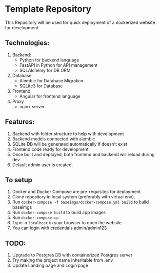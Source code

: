# Template Repository
This Repository will be used for quick deployment of a dockerized website for development.

## Technologies:
  1. Backend:
     - Python for backend language
     - FastAPI in Python for API management
     - SQLAlchemy for DB ORM
  2. Database
     - Alembic for Database Migration
     - SQLite3 for Database
  3. Frontend
     - Angular for frontend language
  4. Proxy
     - nginx server


## Features:
  1. Backend with folder structure to help with development
  2. Backend models connected with alembic
  3. SQLite DB will be generated automatically if doesn't exist
  4. Frontend code ready for development
  5. Once built and deployed, both frontend and backend will reload during dev
  6. Default admin user is created.

## To setup
  1. Docker and Docker Compose are pre-requisites for deployment
  2. Clone repository in local system (preferably with virtual env).
  4. Run `docker-compose -f baseimgs/docker-compose.yml build` to build baseimgs
  5. Run `docker-compose build` to build app images
  6. Run `docker-compose up`
  7. Type in `localhost` in your browser to open the website.
  8. You can login with credentials admin/admin123

## TODO:
  1. Upgrade to Postgres DB with containerized Postgres server
  2. Try making the project name inheritable from .env
  3. Update Landing page and Login page
